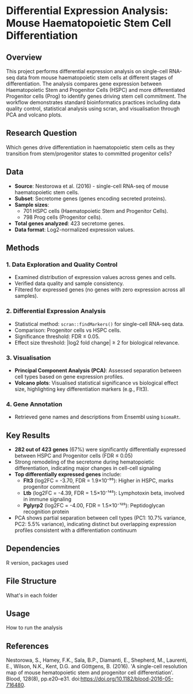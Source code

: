 # Differential Expression Analysis: Mouse Haematopoietic Stem Cell Differentiation


## Overview
This project performs differential expression analysis on single-cell RNA-seq data from mouse haematopoietic stem cells at different stages of differentiation. The analysis compares gene expression between Haematopoietic Stem and Progenitor Cells (HSPC) and more differentiated Progenitor cells (Prog) to identify genes driving stem cell commitment. The workflow demonstrates standard bioinformatics practices including data quality control, statistical analysis using scran, and visualisation through PCA and volcano plots.


## Research Question
Which genes drive differentiation in haematopoietic stem cells as they transition from stem/progenitor states to committed progenitor cells?


## Data
- **Source**: Nestorowa et al. (2016) - single-cell RNA-seq of mouse haematopoietic stem cells.
- **Subset**: Secretome genes (genes encoding secreted proteins).
- **Sample sizes**: 
  - 701 HSPC cells (Haematopoietic Stem and Progenitor Cells).
  - 798 Prog cells (Progenitor cells).
- **Total genes analyzed**: 423 secretome genes.
- **Data format**: Log2-normalized expression values.


## Methods
### 1. Data Exploration and Quality Control
- Examined distribution of expression values across genes and cells.
- Verified data quality and sample consistency.
- Filtered for expressed genes (no genes with zero expression across all samples).

### 2. Differential Expression Analysis
- Statistical method: `scran::findMarkers()` for single-cell RNA-seq data.
- Comparison: Progenitor cells vs HSPC cells.
- Significance threshold: FDR ≤ 0.05.
- Effect size threshold: |log2 fold change| ≥ 2 for biological relevance.

### 3. Visualisation
- **Principal Component Analysis (PCA)**: Assessed separation between cell types based on gene expression profiles.
- **Volcano plots**: Visualised statistical significance vs biological effect size, highlighting key differentiation markers (e.g., Flt3).

### 4. Gene Annotation
- Retrieved gene names and descriptions from Ensembl using `biomaRt`.


## Key Results
- **282 out of 423 genes** (67%) were significantly differentially expressed between HSPC and Progenitor cells (FDR ≤ 0.05)
- Strong remodeling of the secretome during hematopoietic differentiation, indicating major changes in cell-cell signaling
- **Top differentially expressed genes** include:
  - **Flt3** (log2FC = -3.70, FDR = 1.9×10⁻⁹⁵): Higher in HSPC, marks progenitor commitment
  - **Ltb** (log2FC = -4.39, FDR = 1.5×10⁻¹⁴⁵): Lymphotoxin beta, involved in immune signaling
  - **Pglyrp2** (log2FC = -4.00, FDR = 1.5×10⁻¹²⁵): Peptidoglycan recognition protein
- PCA shows partial separation between cell types (PC1: 10.7% variance, PC2: 5.5% variance), indicating distinct but overlapping expression profiles consistent with a differentiation continuum


## Dependencies
R version, packages used


## File Structure
What's in each folder


## Usage
How to run the analysis


## References
Nestorowa, S., Hamey, F.K., Sala, B.P., Diamanti, E., Shepherd, M., Laurenti, E., Wilson, N.K., Kent, D.G. and Göttgens, B. (2016). 'A single-cell resolution map of mouse hematopoietic stem and progenitor cell differentiation'. Blood, 128(8), pp.e20–e31. doi:https://doi.org/10.1182/blood-2016-05-716480.

